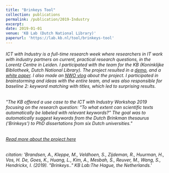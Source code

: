 ```yaml
---
title: "Brinkeys Tool"
collection: publications
permalink: /publication/2019-Industry
excerpt: 
date: 2019-01-01
venue: 'KB Lab (Dutch National Library)'
paperurl: 'https://lab.kb.nl/tool/brinkeys-tool'
---
```


###### ICT with Industry is a full-time research week where researchers in IT work with industry partners on current, practical research questions, in the Lorentz Centre in Leiden. I participated with the team for the KB (Koninklijke Bibliotheek, Dutch National Library). The project resulted in a [demo](https://lab.kb.nl/tool/brinkeys-tool), and a [white paper](https://www.kb.nl/sites/default/files/docs/kb_whitepaper_exploring_possibilities_automated_generation_of_metadata_eng_online.pdf). I also made an [NWO vlog](https://www.youtube.com/watch?v=-m92LxE5hQ4) about the project. I participated in brainstorming and ideas with the entire team, and was also responsible for baseline 2: keyword matching with titles, which led to surprising results.

###### "The KB offered a use case to the ICT with Industry Workshop 2019 focusing on the research question: “To what extent can scientific texts automatically be labeled with relevant keywords?” The goal was to automatically suggest keywords from the Dutch Brinkman thesaurus (‘Brinkeys’) to PhD dissertations from six Dutch universities."

###### [Read more about the project here](https://lab.kb.nl/tool/brinkeys-tool)

###### citation: 'Brandsen, A., Kleppe, M., Veldhoen, S., Zijdeman, R., Huurman, H., Vos, H. De, Goes, K., Huang, L., Kim, A., Mesbah, S., Reuver, M., Wang, S., Hendrickx, I. (2019). &quot;Brinkeys..&quot; <i>KB Lab:The Hague, the Netherlands</i>.'
